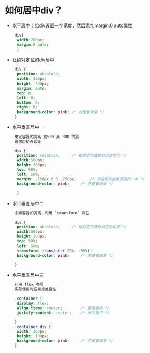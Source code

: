 # 如何居中div？

- 水平居中：给div设置一个宽度，然后添加margin:0 auto属性

  ```css
   div{
   	width:200px;
   	margin:0 auto;
    }
  ```

- 让绝对定位的div居中

  ```css
   div {
   	position: absolute;
   	width: 300px;
   	height: 300px;
   	margin: auto;
   	top: 0;
   	left: 0;
   	bottom: 0;
   	right: 0;
   	background-color: pink;	/* 方便看效果 */
   }
  ```

- 水平垂直居中一

  ```css
   确定容器的宽高 宽500 高 300 的层
   设置层的外边距

   div {
   	position: relative;		/* 相对定位或绝对定位均可 */
   	width:500px;
   	height:300px;
   	top: 50%;
   	left: 50%;
   	margin: -150px 0 0 -250px;     	/* 外边距为自身宽高的一半 */
   	background-color: pink;	 	/* 方便看效果 */

    }
  ```

- 水平垂直居中二

  ```css
   未知容器的宽高，利用 `transform` 属性

   div {
   	position: absolute;		/* 相对定位或绝对定位均可 */
   	width:500px;
   	height:300px;
   	top: 50%;
   	left: 50%;
   	transform: translate(-50%, -50%);
   	background-color: pink;	 	/* 方便看效果 */

   }
  ```

- 水平垂直居中三

  ```css
   利用 flex 布局
   实际使用时应考虑兼容性

   .container {
   	display: flex;
   	align-items: center; 		/* 垂直居中 */
   	justify-content: center;	/* 水平居中 */

   }
   .container div {
   	width: 100px;
   	height: 100px;
   	background-color: pink;		/* 方便看效果 */
   }  
  ```